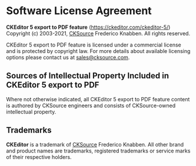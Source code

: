 Software License Agreement
==========================

**CKEditor 5 export to PDF feature** (https://ckeditor.com/ckeditor-5/)<br>
Copyright (c) 2003-2021, [CKSource](http://cksource.com) Frederico Knabben. All rights reserved.

CKEditor 5 export to PDF feature is licensed under a commercial license and is protected by copyright law.
For more details about available licensing options please contact us at sales@cksource.com.

Sources of Intellectual Property Included in CKEditor 5 export to PDF
---------------------------------------------------------------------

Where not otherwise indicated, all CKEditor 5 export to PDF feature content is authored by CKSource engineers and consists of CKSource-owned intellectual property.

Trademarks
----------

**CKEditor** is a trademark of [CKSource](http://cksource.com) Frederico Knabben. All other brand and product names are trademarks, registered trademarks or service marks of their respective holders.
